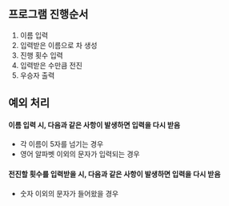 ## 프로그램 진행순서
1. 이름 입력
1. 입력받은 이름으로 차 생성
1. 진행 횟수 입력
1. 입력받은 수만큼 전진
1. 우승자 출력

## 예외 처리
#### 이름 입력 시, 다음과 같은 사항이 발생하면 입력을 다시 받음
- 각 이름이 5자를 넘기는 경우
- 영어 알파벳 이외의 문자가 입력되는 경우
#### 전진할 횟수를 입력받을 시, 다음과 같은 사항이 발생하면 입력을 다시 받음
- 숫자 이외의 문자가 들어왔을 경우
 